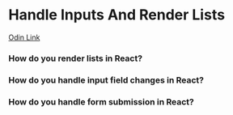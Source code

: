 # Handle Inputs And Render Lists

[Odin Link](https://www.theodinproject.com/lessons/node-path-javascript-handle-inputs-and-render-lists)

### How do you render lists in React?

### How do you handle input field changes in React?

### How do you handle form submission in React?
